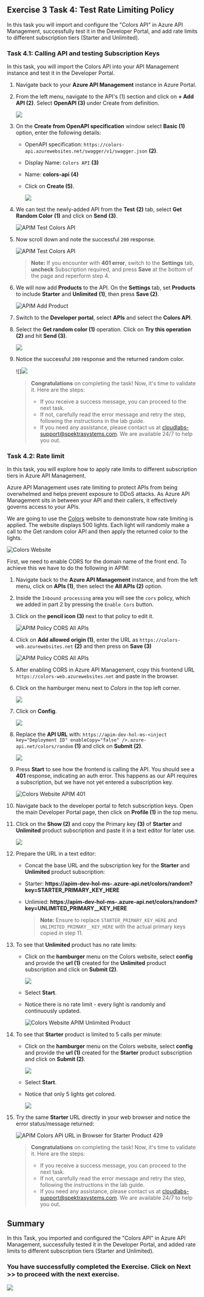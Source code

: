 ## Exercise 3 Task 4: Test Rate Limiting Policy

In this task you will import and configure the "Colors API" in Azure API Management, successfully test it in the Developer Portal, and add rate limits to different subscription tiers (Starter and Unlimited).

### Task 4.1: Calling API and testing Subscription Keys

In this task, you will import the Colors API into your API Management instance and test it in the Developer Portal.

1. Navigate back to your **Azure API Management** instance in Azure Portal.

1. From the left menu, navigate to the API's (1) section and click on **+ Add API (2)**. Select **OpenAPI (3)** under Create from definition. 

   ![](media/E3T3S1-0209.png) 
  
1. On the **Create from OpenAPI specification** window select **Basic (1)** option, enter the following details:

   - OpenAPI specification: `https://colors-api.azurewebsites.net/swagger/v1/swagger.json` **(2)**.
   - Display Name: `Colors API` **(3)**
   - Name: **colors-api** **(4)**
   - Click on **Create (5)**.

      ![](media3/E3T4.1S3-0209.png)

1. We can test the newly-added API from the **Test** **(2)** tab, select **Get Random Color** **(1)** and click on **Send** **(3)**.

      ![APIM Test Colors API](media3/P8-T4.1-STesta.png)

1. Now scroll down and note the successful `200` response.

      ![APIM Test Colors API](media3/04.png)

   > **Note:** If you encounter with **401 error**, switch to the **Settings** tab, **uncheck** Subscription required, and press **Save** at the bottom of the page and reperform step 4.

1. We will now add **Products** to the API. On the **Settings** tab, set **Products** to include **Starter** and **Unlimited** **(1)**, then press **Save (2)**.

      ![APIM Add Product](media3/05.png)

1. Switch to the **Developer portal**, select **APIs** and select the **Colors API**.

1. Select the **Get random color (1)** operation. Click on **Try this operation (2)** and hit **Send (3)**. 

      ![](media3/E3T4.1S8-0209.png)

1. Notice the successful `200` response and the returned random color.

      ![]![](media3/E3T4.1S9-0209.png)

   > **Congratulations** on completing the task! Now, it's time to validate it. Here are the steps:
   > - If you receive a success message, you can proceed to the next task.
   > - If not, carefully read the error message and retry the step, following the instructions in the lab guide. 
   > - If you need any assistance, please contact us at cloudlabs-support@spektrasystems.com. We are available 24/7 to help you out.

      <validation step="11eb4759-b54b-4e41-a546-e2fa3d86e8e9" />

### Task 4.2: Rate limit

In this task, you will explore how to apply rate limits to different subscription tiers in Azure API Management.

Azure API Management uses rate limiting to protect APIs from being overwhelmed and helps prevent exposure to DDoS attacks. As Azure API Management sits in between your API and their callers, it effectively governs access to your APIs.  

We are going to use the [Colors](https://colors-web.azurewebsites.net) website to demonstrate how rate limiting is applied. The website displays 500 lights. Each light will randomly make a call to the Get random color API and then apply the returned color to the lights.

![Colors Website](media3/08.png)

First, we need to enable CORS for the domain name of the front end. To achieve this we have to do the following in APIM:

1. Navigate back to the **Azure API Management** instance, and from the left menu, click on **APIs (1)**, then select the **All APIs (2)** option.

1. Inside the `Inbound processing` area you will see the `cors` policy, which we added in part 2 by pressing the `Enable Cors` button.

1. Click on the **pencil icon (3)** next to that policy to edit it.

      ![APIM Policy CORS All APIs](media3/E3T4.2S3-0209.png)  

1. Click on **Add allowed origin (1)**, enter the URL as `https://colors-web.azurewebsites.net`  **(2)** and then press on **Save (3)**

      ![APIM Policy CORS All APIs](media3/E3T4.2S4-0209.png) 

1. After enabling CORS in Azure API Management, copy this frontend URL `https://colors-web.azurewebsites.net` and paste in the browser.

1. Click on the hamburger menu next to *Colors* in the top left corner.

      ![](./media3/hamburgermenu.png)
   
1. Click on **Config**.

      ![](./media3/config.png)
   
1. Replace the **API URL** with: `https://apim-dev-hol-ms-<inject key="Deployment ID" enableCopy="false" />.azure-api.net/colors/random` **(1)** and click on **Submit (2)**.

      ![](./media3/E3T4.2S8-0209.png)

1. Press **Start** to see how the frontend is calling the API. You should see a **401** response, indicating an auth error. This happens as our API requires a subscription, but we have not yet entered a subscription key.

      ![Colors Website APIM 401](media3/11.png)

1. Navigate back to the developer portal to fetch subscription keys. Open the main Developer Portal page, then click on **Profile (1)** in the top menu.

1. Click on the **Show (2)** and copy the Primary key **(3)** of **Starter** and **Unlimited** product subscription and paste it in a text editor for later use.

      ![](./media3/E3T4.2S10-0209.png)
        
1. Prepare the URL in a text editor:

      - Concat the base URL and the subscription key for the **Starter** and **Unlimited** product subscription:
      
      - Starter: **https://apim-dev-hol-ms-<inject key="Deployment ID" enableCopy="false" />.azure-api.net/colors/random?key=STARTER_PRIMARY_KEY_HERE**
        
      - Unlimied: **https://apim-dev-hol-ms-<inject key="Deployment ID" enableCopy="false" />.azure-api.net/colors/random?key=UNLIMITED_PRIMARY__KEY_HERE**
    
        >**Note:** Ensure to replace `STARTER_PRIMARY_KEY_HERE` and `UNLIMITED_PRIMARY__KEY_HERE` with the actual primary keys copied in step 11.

1. To see that **Unlimited** product has no rate limits:
    
      - Click on the **hamburger** menu on the Colors website, select **config** and provide the **url (1)** created for the **Unlimited** product subscription and click on **Submit (2)**.

        ![](./media3/E3T4.2S13-0209.png)
      
      - Select **Start**.
    
      - Notice there is no rate limit - every light is randomly and continuously updated. 

         ![Colors Website APIM Unlimited Product](media3/12.png)

1. To see that **Starter** product is limited to 5 calls per minute:
   
      - Click on the **hamburger** menu on the Colors website, select **config** and provide the **url (1)** created for the **Starter** product subscription and click on **Submit (2)**.

        ![](./media3/E3T4.2S13-0209.png)
    
      - Select **Start**.
    
      - Notice that only 5 lights get colored.

         ![](./media3/colors1.png)

1. Try the same **Starter** URL directly in your web browser and notice the error status/message returned:

      ![APIM Colors API URL in Browser for Starter Product 429 ](./media3/E3T4.2S15-0209.png)


   > **Congratulations** on completing the task! Now, it's time to validate it. Here are the steps:
   > - If you receive a success message, you can proceed to the next task.
   > - If not, carefully read the error message and retry the step, following the instructions in the lab guide. 
   > - If you need any assistance, please contact us at cloudlabs-support@spektrasystems.com. We are available 24/7 to help you out.

      <validation step="1f76f1e2-0059-4133-a585-99bc3ec5846e" />

## Summary

In this Task, you imported and configured the "Colors API" in Azure API Management, successfully tested it in the Developer Portal, and added rate limits to different subscription tiers (Starter and Unlimited).

### You have successfully completed the Exercise. Click on **Next >>** to proceed with the next exercise.

  ![](../gs/media/api-07.png)
